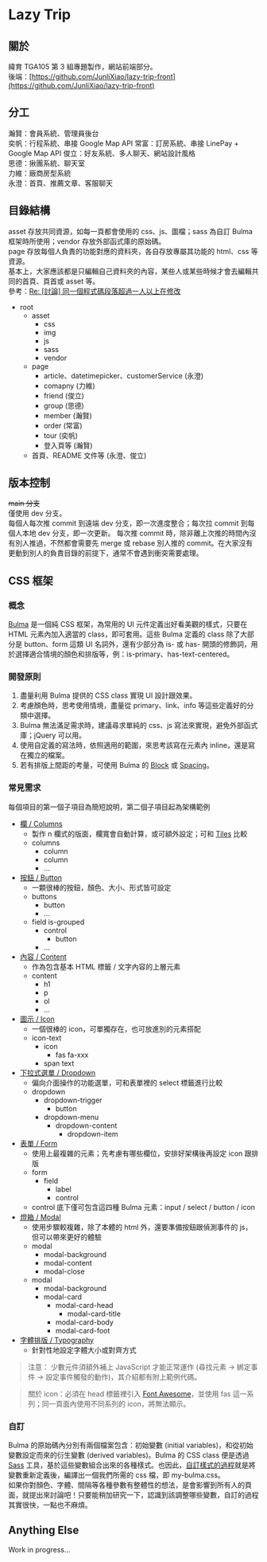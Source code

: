 # Lazy Trip

## 關於
緯育 TGA105 第 3 組專題製作，網站前端部分。  
後端：[https://github.com/JunliXiao/lazy-trip-front](https://github.com/JunliXiao/lazy-trip-front)

## 分工
瀚賢：會員系統、管理員後台  
奕帆：行程系統、串接 Google Map API
常富：訂房系統、串接 LinePay + Google Map API 
俊立：好友系統、多人聊天、網站設計風格  
思德：揪團系統、聊天室  
力維：廠商房型系統  
永澄：首頁、推薦文章、客服聊天  

## 目錄結構
asset 存放共同資源，如每一頁都會使用的 css、js、圖檔；sass 為自訂 Bulma 框架時所使用；vendor 存放外部函式庫的原始碼。  
page 存放每個人負責的功能對應的資料夾，各自存放專屬其功能的 html、css 等資源。  
基本上，大家應該都是只編輯自己資料夾的內容，某些人或某些時候才會去編輯共同的首頁、頁首或 asset 等。  
參考：[Re: [討論] 同一個程式碼段落超過一人以上在修改](https://www.ptt.cc/bbs/Soft_Job/M.1679371712.A.067.html)
- root
  - asset
    - css
    - img
    - js
    - sass
    - vendor
  - page
    - article、datetimepicker、customerService (永澄)
    - comapny (力維)
    - friend (俊立)
    - group (思德)
    - member (瀚賢)
    - order (常富)
    - tour (奕帆)
    - 登入頁等 (瀚賢)
  - 首頁、README 文件等 (永澄、俊立)
  
## 版本控制
~~main 分支~~  
僅使用 dev 分支。  
每個人每次推 commit 到遠端 dev 分支，即一次進度整合；每次拉 commit 到每個人本地 dev 分支，即一次更新。  每次推 commit 時，除非離上次推的時間內沒有別人推過，不然都會需要先 merge 或 rebase 別人推的 commit。在大家沒有更動到別人的負責目錄的前提下，通常不會遇到衝突需要處理。

## CSS 框架

### 概念
[Bulma](https://bulma.io) 是一個純 CSS 框架，為常用的 UI 元件定義出好看美觀的樣式，只要在 HTML 元素內加入適當的 class，即可套用。這些 Bulma 定義的 class 除了大部分是 button、form 這類 UI 名詞外，還有少部分為 is- 或 has- 開頭的修飾詞，用於選擇適合情境的顏色和排版等，例：is-primary、has-text-centered。

### 開發原則
1. 盡量利用 Bulma 提供的 CSS class 實現 UI 設計跟效果。
2. 考慮顏色時，思考使用情境，盡量從 primary、link、info 等這些定義好的分類中選擇。
3. Bulma 無法滿足需求時，建議尋求單純的 css、js 寫法來實現，避免外部函式庫；jQuery 可以用。
4. 使用自定義的寫法時，依照適用的範圍，來思考該寫在元素內 inline，還是寫在獨立的檔案。
5. 若有排版上間距的考量，可使用 Bulma 的 [Block](https://bulma.io/documentation/elements/block/) 或 [Spacing](https://bulma.io/documentation/helpers/spacing-helpers/)。

### 常見需求
每個項目的第一個子項目為簡短說明，第二個子項目起為架構範例
- [欄 / Columns](https://bulma.io/documentation/columns/basics/)
  - 製作 n 欄式的版面，欄寬會自動計算，或可額外設定；可和 [Tiles](https://bulma.io/documentation/layout/tiles/) 比較
  - columns
    - column
    - column
    - ...
- [按鈕 / Button](https://bulma.io/documentation/elements/button/)
  - 一顆很棒的按鈕，顏色、大小、形式皆可設定
  - buttons
    - button
    - ...
  - field is-grouped
    - control
      - button
    - ...
- [內容 / Content](https://bulma.io/documentation/elements/content/)
  - 作為包含基本 HTML 標籤 / 文字內容的上層元素
  - content
    - h1
    - p
    - ol
    - ...
- [圖示 / Icon](https://bulma.io/documentation/elements/icon/)
  - 一個很棒的 icon，可單獨存在，也可放進別的元素搭配
  - icon-text
    - icon
      - fas fa-xxx
    - span text
- [下拉式選單 / Dropdown](https://bulma.io/documentation/components/dropdown/)
  - 偏向介面操作的功能選單，可和表單裡的 select 標籤進行比較
  - dropdown
    - dropdown-trigger
      - button
    - dropdown-menu
      - dropdown-content
        - dropdown-item
- [表單 / Form](https://bulma.io/documentation/form/general/)
  - 使用上最複雜的元素；先考慮有哪些欄位，安排好架構後再設定 icon 跟排版
  - form
    - field
      - label
      - control
  - control 底下僅可包含這四種 Bulma 元素：input / select / button / icon
- [燈箱 / Modal](https://bulma.io/documentation/components/modal/)
  - 使用步驟較複雜，除了本體的 html 外，還要準備按鈕跟偵測事件的 js，但可以帶來更好的體驗
  - modal
    - modal-background
    - modal-content
    - modal-close
  - modal
    - modal-background
    - modal-card
      - modal-card-head
        - modal-card-title
      - modal-card-body
      - modal-card-foot
- [字體排版 / Typography](https://bulma.io/documentation/helpers/typography-helpers/)
  - 針對性地設定字體大小或對齊方式

> 注意： 少數元件須額外補上 JavaScript 才能正常運作 (尋找元素 -> 綁定事件 -> 設定事件觸發的動作)，其介紹都有附上範例代碼。  

> 關於 icon：必須在 head 標籤裡引入 [Font Awesome](https://fontawesome.com)，並使用 fas 這一系列；同一頁面內使用不同系列的 icon，將無法顯示。

### 自訂
Bulma 的原始碼內分別有兩個檔案包含：初始變數 (initial variables)，和從初始變數設定而來的衍生變數 (derived variables)。Bulma 的 CSS class 便是透過 [Sass](https://sass-lang.com/guide) 工具，基於這些變數組合出來的各種樣式。也因此，[自訂樣式的過程](https://bulma.io/documentation/customize/with-sass-cli/)就是將變數重新定義後，編譯出一個我們所需的 css 檔，即 my-bulma.css。  
如果你對顏色、字體、間隔等各種參數有整體性的想法，是會影響到所有人的頁面，就提出來討論吧！只要能稍加研究一下，認識到該調整哪些變數，自訂的過程其實很快，一點也不麻煩。

## Anything Else
Work in progress...




